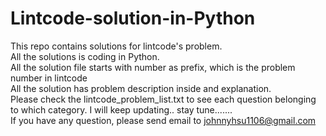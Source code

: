 # Lintcode-solution-in-Python
This repo contains solutions for lintcode's problem.<br>
All the solutions is coding in Python. <br>
All the solution file starts with number as prefix, which is the problem number in lintcode <br>
All the solution has problem description inside and explanation.<br>
Please check the lintcode_problem_list.txt to see each question belonging to which category.
I will keep updating.. stay tune.......<br>
If you have any question, please send email to
<a href='mailto: johnnyhsu1106@gmail.com'>johnnyhsu1106@gmail.com</a>
